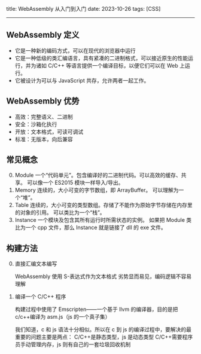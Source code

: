 title: WebAssembly 从入门到入门
date: 2023-10-26
tags: [CSS]

---

## WebAssembly 定义

-   它是一种新的编码方式，可以在现代的浏览器中运行
-   它是一种低级的类汇编语言，具有紧凑的二进制格式，可以接近原生的性能运行，并为诸如 C/C++ 等语言提供一个编译目标，以便它们可以在 Web 上运行。
-   它被设计为可以与 JavaScript 共存，允许两者一起工作。

## WebAssembly 优势

-   高效：完整语义、二进制
-   安全：沙箱化执行
-   开放：文本格式，可读可调试
-   标准：无版本，向后兼容

## 常见概念

0. Module 一个“代码单元”。包含编译好的二进制代码。可以高效的缓存、共享。 可以像一个 ES2015 模块一样导入/导出。
1. Memory 连续的，大小可变的字节数组，即 ArrayBuffer。 可以理解为一个“堆”。
2. Table 连续的，大小可变的类型数组。存储了不能作为原始字节存储在内存里的对象的引用。 可以类比为一个“栈”。
3. Instance 一个模块及包含其所有运行时所需状态的实例。 如果把 Module 类比为一个 cpp 文件，那么 Instance 就是链接了 dll 的 exe 文件。

## 构建方法

0. 直接汇编文本编写

    WebAssembly 使用 S-表达式作为文本格式 劣势显而易见，编码逻辑不容易理解

1. 编译一个 C/C++ 程序

    构建过程中使用了 Emscripten——一个基于 llvm 的编译器，目的是把 c/c++编译为 asm.js（js 的一个真子集）

    我们知道，c 和 js 语法十分相似。所以在 c 到 js 的编译过程中，要解决的最重要的问题主要是两点： C/C++是静态类型，js 是动态类型 C/C++需要程序员手动管理内存，js 则有自己的一套垃圾回收机制
